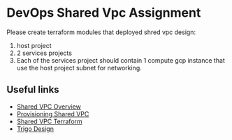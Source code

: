 # DevOps Shared Vpc Assignment

Please create terraform modules that deployed shred vpc design:

1.  host project
2.  2 services projects
3.  Each of the services project should contain 1 compute gcp instance that use the host project subnet for networking.



## Useful links
* [Shared VPC Overview](https://cloud.google.com/vpc/docs/shared-vpc)
* [Provisioning Shared VPC](https://cloud.google.com/vpc/docs/provisioning-shared-vpc)
* [Shared VPC Terraform](https://registry.terraform.io/modules/terraform-google-modules/project-factory/google/latest/examples/shared_vpc)
* [Trigo Design](https://github.com/trigodevops/shared_vpc/issues/1)
